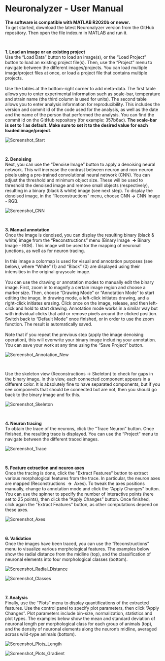 # Neuronalyzer - User Manual

**The software is compatible with MATLAB R2020b or newer.** <br/>
To get started, download the latest Neuronalyzer version from the GitHub repository.
Then open the file index.m in MATLAB and run it.

<br/>

**1. Load an image or an existing project** <br/>
    Use the “Load Data” button to load an image(s), or the “Load Project” button to load an existing
    project file(s). Then, use the “Project” menu to navigate between the different images/projects. You
    can load multiple image/project files at once, or load a project file that contains multiple projects.  <br/><br/>
    Use the tables at the bottom-right corner to add meta-data. The first table allows you to enter
    experimental information such as scale-bar, temperature and strain name (the third column is used
    for units). The second table allows you to enter analysis information for reproducibility. This includes
    the version and commit id of the code used for the analysis, as well as the date and the name of the
    person that performed the analysis. You can find the commit id on the GitHub repository (for
    example: 357b6ac). **The scale-bar is set to 1 as default. Make sure to set it to the desired value**
    **for each loaded image/project**.

![Screenshot_Start](https://user-images.githubusercontent.com/35100851/104649777-1ebd8580-56ad-11eb-8fc5-c170581d9762.png)

<br/>

**2. Denoising** <br/>
    Next, you can use the “Denoise Image” button to apply a denoising neural network. This will
    increase the contrast between neuron and non-neuron pixels using a pre-trained convolutional
    neural network (CNN). You can adjust the threshold and minimum object size. These will be used to
    threshold the denoised image and remove small objects (respectively), resulting in a binary (black &
    white) image (see next step). To display the denoised image, in the “Reconstructions” menu, choose
    CNN **→** CNN Image - RGB.

![Screenshot_CNN](https://user-images.githubusercontent.com/35100851/104649844-37c63680-56ad-11eb-83c5-42941671722f.png)

<br/>

**3. Manual annotation** <br/>
    Once the image is denoised, you can display the resulting binary (black & white) image from the
    “Reconstructions” menu (Binary Image ​ **→** ​ Binary Image - RGB). This image will be used for the
    mapping of neuronal junctions, as well as for neuron tracing. <br/><br/>
    In this image a colormap is used for visual and annotation purposes (see below), where “White” (1)
    and “Black” (0) are displayed using their intensities in the original grayscale image. <br/><br/>
    You can use the drawing or annotation modes to manually edit the binary image. First, zoom in to
    magnify a certain image region and choose a marker size. Then, choose “Drawing Mode” or
    “Annotation Mode” to start editing the image. In drawing mode, a left-click initiates drawing, and a
    right-click initiates erasing. Click once on the image, release, and then left-click and hold to start
    drawing. Annotation mode works in a similar way but with individual clicks that add or remove pixels
    around the clicked position. Switch back to “Default Mode” once finished, or in order to use the
    zoom function. The result is automatically saved. <br/><br/>
    Note that if you repeat the previous step (apply the image denoising operation), this will overwrite
    your binary image including your annotation. You can save your work at any time using the “Save
    Project” button.
    
![Screenshot_Annotation_New](https://user-images.githubusercontent.com/35100851/104650023-81af1c80-56ad-11eb-8300-0ab8e5e350eb.png)

<br/>

Use the skeleton view (Reconstructions → Skeleton) to check for gaps in the binary image. In this view, each connected component appears in a different color.
It is absolutely fine to have separated components, but if you see components that should be connected but are not, then you should go back to the binary image and fix this.

![Screenshot_Skeleton](https://user-images.githubusercontent.com/35100851/106172064-4111d180-618a-11eb-9a2c-1d773b5944af.png)

<br/>

**4. Neuron tracing** <br/>
    To obtain the trace of the neurons, click the “Trace Neuron” button. Once finished, the resulting
    trace is displayed. You can use the “Project” menu to navigate between the different traced images.
   
![Screenshot_Trace](https://user-images.githubusercontent.com/35100851/104650091-9a1f3700-56ad-11eb-89d6-63c7855b7e74.png)

<br/>

**5. Feature extraction and neuron axes** <br/>
    Once the tracing is done, click the "Extract Features" button to extract various morphological features from the trace.
	In particular, the neuron axes are mapped (Reconstructions ​ **→** ​ Axes). To tweak the axes positions manually, change to annotation mode and click the “Apply Changes" button.
	You can use the spinner to specify the number of interactive points (here set to 25 points), then click the “Apply Changes” button.
	Once finished, click again the "Extract Features" button, as other computations depend on these axes.

![Screenshot_Axes](https://user-images.githubusercontent.com/35100851/104650208-c044d700-56ad-11eb-9e6a-b57ea7d164ad.png)

<br/>

**6. Validation** <br/>
    Once the images have been traced, you can use the “Reconstructions” menu to visualize various
    morphological features. The examples below show the radial distance from the midline (top), and
    the classification of neuronal elements into four morphological classes (bottom).

![Screenshot_Radial_Distance](https://user-images.githubusercontent.com/35100851/104650258-d6529780-56ad-11eb-8cef-43d7ae1427b7.png)

![Screenshot_Classes](https://user-images.githubusercontent.com/35100851/104650304-e5394a00-56ad-11eb-826c-ff5b9126d9e6.png)

<br/>

**7. Analysis** <br/>
    Finally, use the “Plots” menu to display quantifications of the extracted features. Use the control
    panel to specify plot parameters, then click “Apply Changes”. Plot parameters include bin-size,
    normalization, statistics and plot types. The examples below show the mean and standard deviation
    of neuronal length per morphological class for each group of animals (top), and the density of
    neuronal elements along the neuron’s midline, averaged across wild-type animals (bottom).
    
![Screenshot_Plots_Length](https://user-images.githubusercontent.com/35100851/104650330-ef5b4880-56ad-11eb-95be-c8e3d80ceb4e.png)

![Screenshot_Plots_Gradient](https://user-images.githubusercontent.com/35100851/104650362-fda96480-56ad-11eb-9ce9-b90b36cc5b0c.png)
